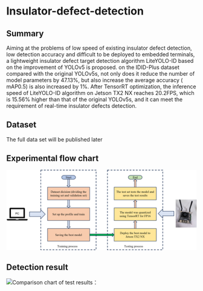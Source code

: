 # Insulator-defect-detection

## Summary
Aiming at the problems of low speed of existing insulator defect detection, low detection accuracy and difficult to be deployed to embedded terminals, a lightweight insulator defect target detection algorithm LiteYOLO-ID based on the improvement of YOLOv5 is proposed. on the IDID-Plus dataset compared with the original YOLOv5s, not only does it reduce the number of model parameters by 47.13%, but also increase the average accuracy ( mAP0.5) is also increased by 1%. After TensorRT optimization, the inference speed of LiteYOLO-ID algorithm on Jetson TX2 NX reaches 20.2FPS, which is 15.56% higher than that of the original YOLOv5s, and it can meet the requirement of real-time insulator defects detection.

## Dataset
The full data set will be published later

## Experimental flow chart
![Experimental procedure：](chart_experiment.png)

## Detection result
![Comparison chart of test results：](Insulator_defect_detection_results_chart.png)
